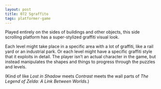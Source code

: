 ```yaml
---
layout: post
title: 072 Sgraffito
tags: platformer-game
---
```

Played entirely on the sides of buildings and other objects, this side scrolling platform has a super-stylized graffiti visual look.

Each level might take place in a specific area with a lot of graffiti, like a rail yard or an industrial park.  Or each level might have a specific graffiti style that it exploits in detail.  The player isn’t an actual character in the game, but instead manipulates the shapes and things to progress through the puzzles and levels.

(Kind of like *Lost in Shadow* meets *Contrast* meets the wall parts of *The Legend of Zelda: A Link Between Worlds*.)